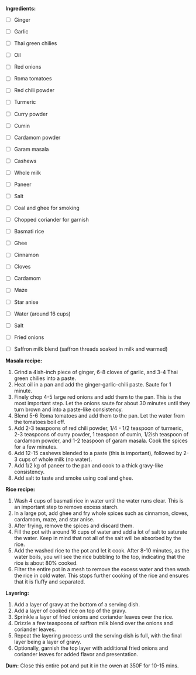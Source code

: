 

**Ingredients:**

- [ ] Ginger
- [ ] Garlic
- [ ] Thai green chilies
- [ ] Oil
- [ ] Red onions
- [ ] Roma tomatoes
- [ ] Red chili powder
- [ ] Turmeric
- [ ] Curry powder
- [ ] Cumin
- [ ] Cardamom powder
- [ ] Garam masala
- [ ] Cashews
- [ ] Whole milk
- [ ] Paneer
- [ ] Salt
- [ ] Coal and ghee for smoking
- [ ] Chopped coriander for garnish
- [ ] Basmati rice
- [ ] Ghee
- [ ] Cinnamon 
- [ ] Cloves
- [ ] Cardamom
- [ ] Maze
- [ ] Star anise
- [ ] Water (around 16 cups)
- [ ] Salt
- [ ] Fried onions
- [ ] Saffron milk blend (saffron threads soaked in milk and warmed)



**Masala recipe:**
1. Grind a 4ish-inch piece of ginger, 6-8 cloves of garlic, and 3-4 Thai green chilies into a paste.
2. Heat oil in a pan and add the ginger-garlic-chili paste. Saute for 1 minute.
3. Finely chop 4-5 large red onions and add them to the pan. This is the most important step. Let the onions saute for about 30 minutes until they turn brown and into a paste-like consistency.
4. Blend 5-6 Roma tomatoes and add them to the pan. Let the water from the tomatoes boil off.
5. Add 2-3 teaspoons of red chili powder, 1/4 - 1/2 teaspoon of turmeric, 2-3 teaspoons of curry powder, 1 teaspoon of cumin, 1/2ish teaspoon of cardamom powder, and 1-2 teaspoon of garam masala. Cook the spices for a few minutes.
6. Add 12-15 cashews blended to a paste (this is important), followed by 2-3 cups of whole milk (no water).
7. Add 1/2 kg of paneer to the pan and cook to a thick gravy-like consistency.
8. Add salt to taste and smoke using coal and ghee.

**Rice recipe:**
1. Wash 4 cups of basmati rice in water until the water runs clear. This is an important step to remove excess starch.
2. In a large pot, add ghee and fry whole spices such as cinnamon, cloves, cardamom, maze, and star anise.
3. After frying, remove the spices and discard them.
4. Fill the pot with around 16 cups of water and add a lot of salt to saturate the water. Keep in mind that not all of the salt will be absorbed by the rice.
5. Add the washed rice to the pot and let it cook. After 8-10 minutes, as the water boils, you will see the rice bubbling to the top, indicating that the rice is about 80% cooked.
6. Filter the entire pot in a mesh to remove the excess water and then wash the rice in cold water. This stops further cooking of the rice and ensures that it is fluffy and separated.

**Layering:**
1. Add a layer of gravy at the bottom of a serving dish.
2. Add a layer of cooked rice on top of the gravy.
3. Sprinkle a layer of fried onions and coriander leaves over the rice.
4. Drizzle a few teaspoons of saffron milk blend over the onions and coriander leaves.
5. Repeat the layering process until the serving dish is full, with the final layer being a layer of gravy.
6. Optionally, garnish the top layer with additional fried onions and coriander leaves for added flavor and presentation.

**Dum:**
Close this entire pot and put it in the owen at 350F for 10-15 mins.
